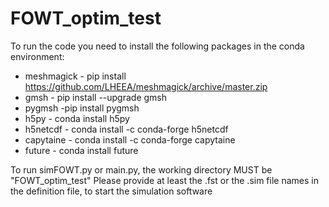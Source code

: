 # FOWT_optim_test

To run the code you need to install the following packages in the conda environment:

- meshmagick - pip install https://github.com/LHEEA/meshmagick/archive/master.zip
- gmsh - pip install --upgrade gmsh
- pygmsh -pip install pygmsh
- h5py - conda install h5py
- h5netcdf - conda install -c conda-forge h5netcdf
- capytaine - conda install -c conda-forge capytaine
- future - conda install future

To run simFOWT.py or main.py, the working directory MUST be "FOWT_optim_test"
Please provide at least the .fst or the .sim file names in the definition file, to start the simulation software
